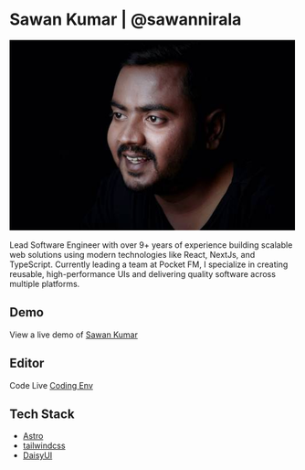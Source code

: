 # Sawan Kumar | @sawannirala

![Sawan Kumar | @sawannirala](public/profile.jpg)

Lead Software Engineer with over 9+ years of experience building scalable web solutions using modern technologies like React, NextJs, and TypeScript. Currently leading a team at Pocket FM, I specialize in creating reusable, high-performance UIs and delivering quality software across multiple platforms.

## Demo

View a live demo of [Sawan Kumar](https://4321-idx-crafted-sawangit-1726851403498.cluster-7ubberrabzh4qqy2g4z7wgxuw2.cloudworkstations.dev/)

## Editor

Code Live [Coding Env](https://idx.google.com/u/0/crafted-sawangit-8259520)

## Tech Stack

- [Astro](https://astro.build)
- [tailwindcss](https://tailwindcss.com/)
- [DaisyUI](https://daisyui.com/)
